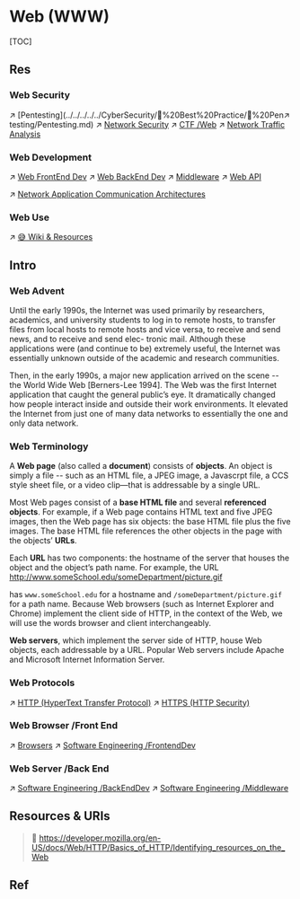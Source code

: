 # Web (WWW)

[TOC]



## Res
### Web Security
↗ [Pentesting](../../../../../CyberSecurity/🥇%20Best%20Practice/💉%20Pen↗ testing/Pentesting.md)
↗ [Network Security](../../../../../CyberSecurity/Network%20Security/Network%20Security.md)
↗ [CTF /Web](../../../../../CyberSecurity/🏰%20Cybersecurity%20Basics%20&%20InfoSec/CTF%20&%20AWD/Web/Web.md)
↗ [Network Traffic Analysis](../../../../../CyberSecurity/⛈️%20Risk%20Management/🐺%20Risk%20Countermeasures%20&%20Security%20Control/Forensics%20&%20Traceability%20Analysis/Network%20Traffic%20Analysis/Network%20Traffic%20Analysis.md)


### Web Development
↗ [Web FrontEnd Dev](../../../../../Software%20Engineering/👾%20Web%20Development/🖥️%20Web%20FrontEnd%20Dev/Web%20FrontEnd%20Dev.md)
↗ [Web BackEnd Dev](../../../../../Software%20Engineering/👾%20Web%20Development/🗄️%20Web%20BackEnd%20Dev/Web%20BackEnd%20Dev.md)
↗ [Middleware](../../../../../Software%20Engineering/👾%20Web%20Development/🥪%20Middleware/Middleware.md)
↗ [Web API](../../../../../Software%20Engineering/👾%20Web%20Development/🥪%20Middleware/👬%20Web%20API%20Dev%20&%20Data%20Access%20Layer/Web%20API/Web%20API.md)

↗ [Network Application Communication Architectures](../Network%20Application%20Communication%20Architectures.md)


### Web Use
↗ [😅 Wiki & Resources](../../../../🧰%20Generic%20Tools%20&%20Projects/😅%20Wiki%20&%20Resources/😅%20Wiki%20&%20Resources.md)



## Intro
### Web Advent
Until the early 1990s, the Internet was used primarily by researchers, academics, and university students to log in to remote hosts, to transfer files from local hosts to remote hosts and vice versa, to receive and send news, and to receive and send elec- tronic mail. Although these applications were (and continue to be) extremely useful, the Internet was essentially unknown outside of the academic and research communities. 

Then, in the early 1990s, a major new application arrived on the scene -- the World Wide Web [Berners-Lee 1994]. The Web was the first Internet application that caught the general public’s eye. It dramatically changed how people interact inside and outside their work environments. It elevated the Internet from just one of many data networks to essentially the one and only data network.


### Web Terminology
A **Web page** (also called a **document**) consists of **objects**. An object is simply a file -- such as an HTML file, a JPEG image, a Javascrpt file, a CCS style sheet file, or a video clip—that is addressable by a single URL. 

Most Web pages consist of a **base HTML file** and several **referenced objects**. For example, if a Web page contains HTML text and five JPEG images, then the Web page has six objects: the base HTML file plus the five images. The base HTML file references the other objects in the page with the objects’ **URLs**. 

Each **URL** has two components: the hostname of the server that houses the object and the object’s path name. For example, the URL
<http://www.someSchool.edu/someDepartment/picture.gif>

has `www.someSchool.edu` for a hostname and `/someDepartment/picture.gif` for a path name. Because Web browsers (such as Internet Explorer and Chrome) implement the client side of HTTP, in the context of the Web, we will use the words browser and client interchangeably. 

**Web servers**, which implement the server side of HTTP, house Web objects, each addressable by a URL. Popular Web servers include Apache and Microsoft Internet Information Server.


### Web Protocols
↗ [HTTP (HyperText Transfer Protocol)](HTTP%20(HyperText%20Transfer%20Protocol)/HTTP%20(HyperText%20Transfer%20Protocol).md)
↗ [HTTPS (HTTP Security)](../../../../../CyberSecurity/Network%20Security/🏇%20Network%20Security%20Basics%20&%20Protocols/📱%20Application%20Layer%20Security%20Protocols/HTTPS%20(HTTP%20Security)/HTTPS%20(HTTP%20Security).md)


### Web Browser /Front End
↗ [Browsers](../../../../🧰%20Generic%20Tools%20&%20Projects/Browsers.md)
↗ [Software Engineering /FrontendDev](../../../../../Software%20Engineering/👾%20Web%20Development/🖥️%20Web%20FrontEnd%20Dev/Web%20FrontEnd%20Dev.md)


### Web Server /Back End
↗ [Software Engineering  /BackEndDev](../../../../../Software%20Engineering/👾%20Web%20Development/🗄️%20Web%20BackEnd%20Dev/Web%20BackEnd%20Dev.md)
↗ [Software Engineering /Middleware](../../../../../Software%20Engineering/👾%20Web%20Development/🥪%20Middleware/Middleware.md)



## Resources & URIs
> 🔗 https://developer.mozilla.org/en-US/docs/Web/HTTP/Basics_of_HTTP/Identifying_resources_on_the_Web





## Ref

